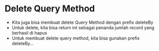 # Delete Query Method
* Kita juga bisa membuat delete Query Method dengan prefix deleteBy
* Untuk delete, kita bisa return int sebagai penanda jumlah record yang berhasil di hapus
* Untuk membuat delete query method, kita bisa gunakan prefix deleteBy…
